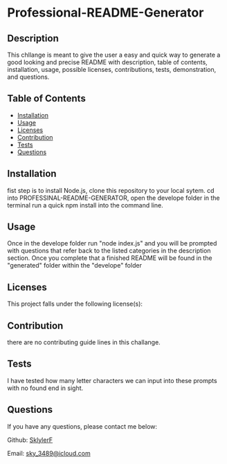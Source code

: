 
  
# Professional-README-Generator



## Description
This chllange is meant to give the user a easy and quick way to generate a good looking and precise README with description, table of contents, installation, usage, possible licenses, contributions, tests, demonstration, and questions.

## Table of Contents
* [Installation](#installation)
* [Usage](#usage)
* [Licenses](#licenses)
* [Contribution](#contribution)
* [Tests](#tests)
* [Questions](#questions)

## Installation
fist step is to install Node.js, clone this repository to your local sytem. cd into PROFESSINAL-README-GENERATOR, open the develope folder in the terminal run a quick npm install into the command line.  

## Usage
Once in the develope folder run "node index.js" and you will be prompted with questions that refer back to the listed categories in the description section. Once you complete that a finished README will be found in the "generated" folder within the "develope" folder 

## Licenses
This project falls under the following license(s): 



## Contribution
there are no contributing guide lines in this challange. 

## Tests
I have tested how many letter characters we can input into these prompts with no found end in sight.

## Questions
If you have any questions, please contact me below: 


Github: [SklylerF](https://github.com/SklylerF) 

Email: sky_3489@icloud.com
